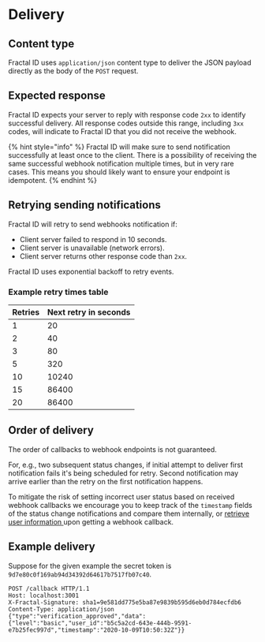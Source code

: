 # Delivery

## Content type

Fractal ID uses `application/json` content type to deliver the JSON payload directly as the body of the `POST` request.

## Expected response

Fractal ID expects your server to reply with response code `2xx` to identify successful delivery. All response codes outside this range, including `3xx` codes, will indicate to Fractal ID that you did not receive the webhook.

{% hint style="info" %}
Fractal ID will make sure to send notification successfully at least once to the client. There is a possibility of receiving the same successful webhook notification multiple times, but in very rare cases. This means you should likely want to ensure your endpoint is idempotent.
{% endhint %}

## Retrying sending notifications

Fractal ID will retry to send webhooks notification if:

* Client server failed to respond in 10 seconds.
* Client server is unavailable (network errors).
* Client server returns other response code than `2xx`.

Fractal ID uses exponential backoff to retry events.

### Example retry times table

| Retries | Next retry in seconds |
| ------- | --------------------- |
| 1       | 20                    |
| 2       | 40                    |
| 3       | 80                    |
| 5       | 320                   |
| 10      | 10240                 |
| 15      | 86400                 |
| 20      | 86400                 |

## Order of delivery

The order of callbacks to webhook endpoints is not guaranteed.&#x20;

For, e.g., two subsequent status changes, if initial attempt to deliver first notification fails it's being scheduled for retry. Second notification may arrive earlier than the retry on the first notification happens.

To mitigate the risk of setting incorrect user status based on received webhook callbacks we encourage you to keep track of the `timestamp` fields of the status change notifications and compare them internally, or [retrieve user information ](../user-information-retrieval.md#retrieve-user-information)upon getting a webhook callback.

## Example delivery

Suppose for the given example the secret token is `9d7e80c0f169ab94d34392d64617b7517fb07c40`.

```
POST /callback HTTP/1.1
Host: localhost:3001
X-Fractal-Signature: sha1=9e581dd775e5ba87e9839b595d6eb0d784ecfdb6
Content-Type: application/json
{"type":"verification_approved","data":{"level":"basic","user_id":"b5c5a2cd-643e-444b-9591-e7b25fec997d","timestamp":"2020-10-09T10:50:32Z"}}
```
